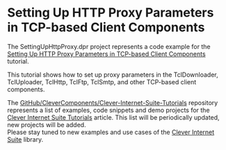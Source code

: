 # Setting Up HTTP Proxy Parameters in TCP-based Client Components

The SettingUpHttpProxy.dpr project represents a code example for the [Setting Up HTTP Proxy Parameters in TCP-based Client Components](https://www.clevercomponents.com/portal/kb/a21/setting-up-http-proxy-parameters-in-tcp-based-client-components.aspx) tutorial.   

This tutorial shows how to set up proxy parameters in the TclDownloader, TclUploader, TclHttp, TclFtp, TclSmtp, and other TCP-based client components.   

The [GitHub/CleverComponents/Clever-Internet-Suite-Tutorials](https://github.com/CleverComponents/Clever-Internet-Suite-Tutorials) repository represents a list of examples, code snippets and demo projects for the [Clever Internet Suite Tutorials](https://www.clevercomponents.com/articles/article035/) article. This list will be periodically updated, new projects will be added.   
Please stay tuned to new examples and use cases of the [Clever Internet Suite](https://www.clevercomponents.com/products/inetsuite/) library.
